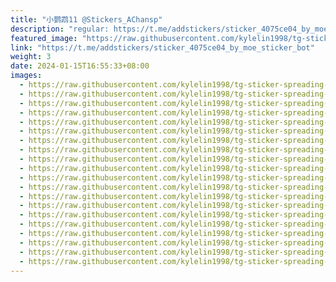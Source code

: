 ```yaml
---
title: "小鹦鹉11 @Stickers_AChansp"
description: "regular: https://t.me/addstickers/sticker_4075ce04_by_moe_sticker_bot"
featured_image: "https://raw.githubusercontent.com/kylelin1998/tg-sticker-spreading-worldwide-images/main/img/e2730ca5-ca86-4070-a870-fe896b6e1a37.jpg"
link: "https://t.me/addstickers/sticker_4075ce04_by_moe_sticker_bot"
weight: 3
date: 2024-01-15T16:55:33+08:00
images:
  - https://raw.githubusercontent.com/kylelin1998/tg-sticker-spreading-worldwide-images/main/img/e2730ca5-ca86-4070-a870-fe896b6e1a37.jpg
  - https://raw.githubusercontent.com/kylelin1998/tg-sticker-spreading-worldwide-images/main/img/e59845ac-e4e4-48a2-9a0b-73400b79dd13.jpg
  - https://raw.githubusercontent.com/kylelin1998/tg-sticker-spreading-worldwide-images/main/img/04b3c9c5-e98a-445f-b0f3-f6f62bd78898.jpg
  - https://raw.githubusercontent.com/kylelin1998/tg-sticker-spreading-worldwide-images/main/img/875ddb4d-4616-40b9-98e6-85daa1a59ba2.jpg
  - https://raw.githubusercontent.com/kylelin1998/tg-sticker-spreading-worldwide-images/main/img/bcbd0273-aa11-4de7-a68e-316952d12e45.jpg
  - https://raw.githubusercontent.com/kylelin1998/tg-sticker-spreading-worldwide-images/main/img/618cc5a0-5ac4-430e-97ab-43e4fabe39f5.jpg
  - https://raw.githubusercontent.com/kylelin1998/tg-sticker-spreading-worldwide-images/main/img/5e5f80d1-0ba0-4493-b3eb-09668bae4a9b.jpg
  - https://raw.githubusercontent.com/kylelin1998/tg-sticker-spreading-worldwide-images/main/img/e224e815-a61d-48d2-b2bd-93def26cba3c.jpg
  - https://raw.githubusercontent.com/kylelin1998/tg-sticker-spreading-worldwide-images/main/img/40af3d8a-e343-4f7f-8683-7d074dff6755.jpg
  - https://raw.githubusercontent.com/kylelin1998/tg-sticker-spreading-worldwide-images/main/img/eb4c6072-e06f-47ee-bb33-a3d9261ce6b3.jpg
  - https://raw.githubusercontent.com/kylelin1998/tg-sticker-spreading-worldwide-images/main/img/4ec43494-1bd4-4f32-826a-8fede9de4f8f.jpg
  - https://raw.githubusercontent.com/kylelin1998/tg-sticker-spreading-worldwide-images/main/img/24581fd9-cfa7-4f57-8cff-aeb79fbbc0bd.jpg
  - https://raw.githubusercontent.com/kylelin1998/tg-sticker-spreading-worldwide-images/main/img/c1169044-44b6-41b4-93e4-07bcfc95079b.jpg
  - https://raw.githubusercontent.com/kylelin1998/tg-sticker-spreading-worldwide-images/main/img/7ce197f4-457f-4fcb-8ac4-0c3992819227.jpg
  - https://raw.githubusercontent.com/kylelin1998/tg-sticker-spreading-worldwide-images/main/img/49d25361-60c2-46f1-9e90-5c5ba27a43b8.jpg
  - https://raw.githubusercontent.com/kylelin1998/tg-sticker-spreading-worldwide-images/main/img/94f26108-aacd-4902-9b06-1f4d73eda295.jpg
  - https://raw.githubusercontent.com/kylelin1998/tg-sticker-spreading-worldwide-images/main/img/2f2590d2-9cb4-40c4-a44b-d4596efdb626.jpg
  - https://raw.githubusercontent.com/kylelin1998/tg-sticker-spreading-worldwide-images/main/img/922595eb-8473-46ec-a164-34093a9ecb51.jpg
  - https://raw.githubusercontent.com/kylelin1998/tg-sticker-spreading-worldwide-images/main/img/ca5b983c-8a43-4f93-b036-10d5347c3ab3.jpg
  - https://raw.githubusercontent.com/kylelin1998/tg-sticker-spreading-worldwide-images/main/img/7a809b57-9d65-42c7-83bc-c52ab55b3aa4.jpg
---
```

